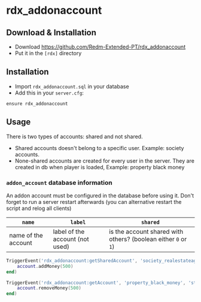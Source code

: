 # rdx_addonaccount

## Download & Installation

- Download https://github.com/Redm-Extended-PT/rdx_addonaccount
- Put it in the `[rdx]` directory

## Installation
- Import `rdx_addonaccount.sql` in your database
- Add this in your `server.cfg`:

```
ensure rdx_addonaccount
```

## Usage
There is two types of accounts: shared and not shared.

- Shared accounts doesn't belong to a specific user. Example: society accounts.
- None-shared accounts are created for every user in the server. They are created in db when player is loaded, Example: property black money

### `addon_account` database information
An addon account must be configured in the database before using it. Don't forget to run a server restart afterwards (you can alternative restart the script and relog all clients)

| `name`   | `label` | `shared` |
| -------- | ------- | -------- |
| name of the account | label of the account (not used) | is the account shared with others? (boolean either `0` or `1`) |

```lua
TriggerEvent('rdx_addonaccount:getSharedAccount', 'society_realestateagent', function(account)
	account.addMoney(500)
end)

TriggerEvent('rdx_addonaccount:getAccount', 'property_black_money', 'steam:0123456789', function(account)
	account.removeMoney(500)
end)
```